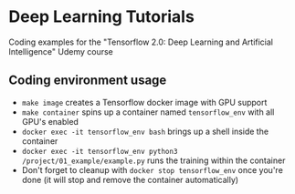 # Deep Learning Tutorials 

Coding examples for the "Tensorflow 2.0: Deep Learning and Artificial Intelligence" Udemy course

## Coding environment usage

* `make image` creates a Tensorflow docker image with GPU support
* `make container` spins up a container named `tensorflow_env` with all GPU's enabled
* `docker exec -it tensorflow_env bash` brings up a shell inside the container
* `docker exec -it tensorflow_env python3 /project/01_example/example.py` runs the training within the container
* Don't forget to cleanup with `docker stop tensorflow_env` once you're done (it will stop and remove the container automatically)